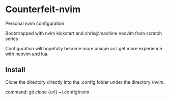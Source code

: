 # Counterfeit-nvim

Personal nvim configuration

Bootstrapped with nvim kickstart and chris@machine neovim from scratch series

Configuration will hopefully become more unique as I get more experience with neovim and lua.

## Install

Clone the directory directly into the .config folder under the directory /nvim.

command: git clone {url} ~/.config/nvim
